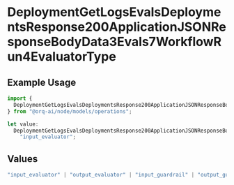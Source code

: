 # DeploymentGetLogsEvalsDeploymentsResponse200ApplicationJSONResponseBodyData3Evals7WorkflowRun4EvaluatorType

## Example Usage

```typescript
import {
  DeploymentGetLogsEvalsDeploymentsResponse200ApplicationJSONResponseBodyData3Evals7WorkflowRun4EvaluatorType,
} from "@orq-ai/node/models/operations";

let value:
  DeploymentGetLogsEvalsDeploymentsResponse200ApplicationJSONResponseBodyData3Evals7WorkflowRun4EvaluatorType =
    "input_evaluator";
```

## Values

```typescript
"input_evaluator" | "output_evaluator" | "input_guardrail" | "output_guardrail"
```
